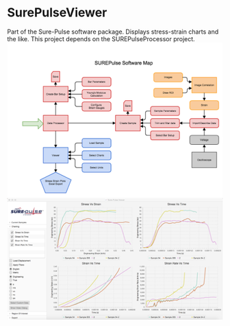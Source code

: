 # SurePulseViewer
Part of the Sure-Pulse software package. Displays stress-strain charts and the like. This project depends on the SUREPulseProcessor project.
![Flowchart](SUREPulseSoftwareFlowChart.png)
![Screenshot](Screenshot.png)
